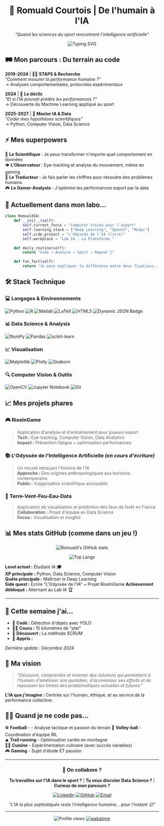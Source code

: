 <div align="center">

# 🧠 Romuald Courtois | De l'humain à l'IA
*"Quand les sciences du sport rencontrent l'intelligence artificielle"*

![Typing SVG](https://readme-typing-svg.herokuapp.com?font=Fira+Code&pause=1000&color=36BCF7&center=true&vCenter=true&width=435&lines=STAPS+%E2%86%92+Data+Science;Eye-tracking+%2B+Machine+Learning;Performance+Humaine+%2B+IA)

</div>

## 🛤️ Mon parcours : Du terrain au code

**2019-2024** | 🏃‍♂️ **STAPS & Recherche**  
*"Comment mesurer la performance humaine ?"*  
→ Analyses comportementales, protocoles expérimentaux

**2024** | 🔄 **Le déclic**  
*"Et si l'IA pouvait prédire les performances ?"*  
→ Découverte du Machine Learning appliqué au sport

**2025-2027** | 🤖 **Master IA & Data**  
*"Coder mes hypothèses scientifiques"*  
→ Python, Computer Vision, Data Science

## ⚡ Mes superpowers

🔬 **Le Scientifique** : Je peux transformer n'importe quel comportement en données  
👁️ **L'Observateur** : Eye-tracking et analyse du mouvement, même en gaming  
🧮 **Le Traducteur** : Je fais parler les chiffres pour résoudre des problèmes humains  
🎮 **Le Gamer-Analyste** : J'optimise les performances esport par la data  

## 🔭 Actuellement dans mon labo...

```python
class RomualdIA:
    def __init__(self):
        self.current_focus = "Computer Vision pour l'esport"
        self.learning_stack = ["Deep Learning", "OpenCV", "MLOps"]
        self.side_project = "L'Odyssée de l'IA (livre)"
        self.workplace = "Lab IA - La Plateforme_"
        
    def daily_routine(self):
        return "Code → Analyse → Sport → Repeat 🔄"
    
    def fun_fact(self):
        return "Je peux expliquer la différence entre deux fixations... même en pleine partie de jeu vidéo 🎯"
```

## 🛠️ Stack Technique

### 💻 Langages & Environnements
![Python](https://img.shields.io/badge/python-3670A0?style=for-the-badge&logo=python&logoColor=ffdd54)
![R](https://img.shields.io/badge/r-%23276DC3.svg?style=for-the-badge&logo=r&logoColor=white)
![Matlab](https://img.shields.io/badge/MATLAB-FF6600?style=for-the-badge&logo=matlab&logoColor=white)
![LaTeX](https://img.shields.io/badge/latex-%23008080.svg?style=for-the-badge&logo=latex&logoColor=white)
![HTML5](https://img.shields.io/badge/html5-%23E34F26.svg?style=for-the-badge&logo=html5&logoColor=white)
![Dynamic JSON Badge](https://img.shields.io/badge/dynamic/json)

### 📊 Data Science & Analysis
![NumPy](https://img.shields.io/badge/numpy-%23013243.svg?style=for-the-badge&logo=numpy&logoColor=white)
![Pandas](https://img.shields.io/badge/pandas-%23150458.svg?style=for-the-badge&logo=pandas&logoColor=white)
![scikit-learn](https://img.shields.io/badge/scikit--learn-%23F7931E.svg?style=for-the-badge&logo=scikit-learn&logoColor=white)

### 📈 Visualisation
![Matplotlib](https://img.shields.io/badge/Matplotlib-%23ffffff.svg?style=for-the-badge&logo=Matplotlib&logoColor=black)
![Plotly](https://img.shields.io/badge/Plotly-%233F4F75.svg?style=for-the-badge&logo=plotly&logoColor=white)
![Seaborn](https://img.shields.io/badge/Seaborn-3776AB?style=for-the-badge&logo=python&logoColor=white)

### 🔍 Computer Vision & Outils
![OpenCV](https://img.shields.io/badge/opencv-%23white.svg?style=for-the-badge&logo=opencv&logoColor=white)
![Jupyter Notebook](https://img.shields.io/badge/jupyter-%23FA0F00.svg?style=for-the-badge&logo=jupyter&logoColor=white)
![Git](https://img.shields.io/badge/git-%23F05033.svg?style=for-the-badge&logo=git&logoColor=white)

## 📈 Mes projets phares

### 🎮 RiseInGame
> Application d'analyse et d'entraînement pour joueurs esport  
**Tech :** Eye-tracking, Computer Vision, Data Analytics  
**Impact :** Prévention fatigue + optimisation performances

### 📚 L'Odyssée de l'Intelligence Artificielle *(en cours d'écriture)*
> Un recueil retraçant l'histoire de l'IA  
**Approche :** Des origines anthropologiques aux horizons contemporains  
**Public :** Vulgarisation scientifique accessible

### 🌊 Terre-Vent-Feu-Eau-Data
> Application de visualisation et prédiction des feux de forêt en France 
**Collaboration :** Projet d'équipe en Data Science  
**Focus :** Visualisation et insights 

## 📊 Mes stats GitHub (comme dans un jeu !)

<div align="center">

![Romuald's GitHub stats](https://github-readme-stats.vercel.app/api?username=Hierogifle&show_icons=true&theme=radical&hide_border=true&bg_color=0D1117)

![Top Langs](https://github-readme-stats.vercel.app/api/top-langs/?username=Hierogifle&layout=compact&theme=radical&hide_border=true&bg_color=0D1117)

</div>

**Level actuel :** Étudiant IA 🎓  
**XP principale :** Python, Data Science, Computer Vision  
**Quête principale :** Maîtriser le Deep Learning  
**Side quest :** Écrire "L'Odyssée de l'IA" + Projet RiseInGame
**Achievement débloqué :** Alternant au Lab IA 🏆

---

## 🌱 Cette semaine j'ai...

- 🔧 **Codé :** Détection d'objets avec YOLO
- 🏃‍♂️ **Couru :** 15 kilomètres de "plat"
- 🤔 **Découvert :** La méthode SCRUM
- 🎯 **Appris :** 

*Dernière update : Décembre 2024*

## 🎯 Ma vision

> *"Découvrir, comprendre et inventer des solutions qui permettent à l'humain d'améliorer son quotidien, d'économiser ses efforts et de repousser les limites des problématiques actuelles et futures."*

**L'IA que j'imagine :** Centrée sur l'humain, éthique, et au service de la performance collective.

## 🏃‍♂️ Quand je ne code pas...

⚽ **Football** - - Analyse tactique et passion du terrain
🏐 **Volley-ball** - Coordination d'équipe IRL  
⛰️ **Trail running** - Optimisation cardio en montagne  
👨‍🍳 **Cuisine** - Expérimentation culinaire (avec succès variables)  
🎮 **Gaming** - Sujet d'étude ET passion  

---

<div align="center">

### 🤝 On collabore ?

**Tu travailles sur l'IA dans le sport ?** | **Tu veux discuter Data Science ?** | **Curieux de mon parcours ?**

[![LinkedIn](https://img.shields.io/badge/-Connectons--nous-0077B5?style=for-the-badge&logo=linkedin&logoColor=white)](https://linkedin.com/in/romuald-courtois-b71945231/)
[![GitHub](https://img.shields.io/badge/GitHub-100000?style=for-the-badge&logo=github&logoColor=white)](https://github.com/Hierogifle)
[![Email](https://img.shields.io/badge/Email-D14836?style=for-the-badge&logo=gmail&logoColor=white)](mailto:romuald.courtois@example.com)

*"L'IA la plus sophistiquée reste l'intelligence humaine... pour l'instant 😉"*

---

![Profile views](https://komarev.com/ghpvc/?username=Hierogifle&color=brightgreen)
[![wakatime](https://wakatime.com/badge/user/youruser.svg)](https://wakatime.com/@youruser)

</div>

